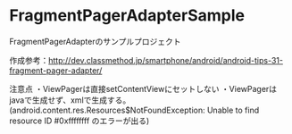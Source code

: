 FragmentPagerAdapterSample
==========================

FragmentPagerAdapterのサンプルプロジェクト

作成参考：http://dev.classmethod.jp/smartphone/android/android-tips-31-fragment-pager-adapter/

注意点
・ViewPagerは直接setContentViewにセットしない
・ViewPagerはjavaで生成せず、xmlで生成する。(android.content.res.Resources$NotFoundException: Unable to find resource ID #0xffffffff のエラーが出る)
